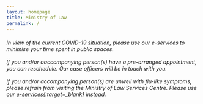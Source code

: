 ```yaml
---
layout: homepage
title: Ministry of Law
permalink: /
---
```

<!-- Type your notification here - the notification bar will not appear if this is empty. For other changes, refer to _data/homepage.yml to edit the homepage -->
###### In view of the current COVID-19 situation, please use our e-services to minimise your time spent in public spaces. <br> <br>If you and/or aaccompanying person(s) have a pre-arranged appointment, you can reschedule. Our case officers will be in touch with you.<br> <br>If you and/or accompanying person(s) are unwell with flu-like symptoms, please refrain from visiting the Ministry of Law Services Centre. Please use our [e-services](https://www.mlaw.gov.sg/e-services){:target=_blank} instead.

